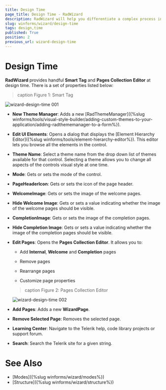 ```yaml
---
title: Design Time
page_title: Design Time - RadWizard
description: RadWizard will help you differentiate a complex process into separate steps and provide your users with the ability to govern the process upon their decisions.
slug: winforms/wizard/design-time
tags: design,time
published: True
position: 2
previous_url: wizard-design-time
---
```


# Design Time

__RadWizard__ provides handful __Smart Tag__ and __Pages Collection Editor__ at design time. There is a set of properties listed below:

>caption Figure 1: Smart Tag

![wizard-design-time 001](images/wizard-design-time001.png)

* __New Theme Manager__: Adds a new [RadThemeManager]({%slug winforms/tools/visual-style-builder/adding-custom-themes-to-your-application/adding-radthememanager-to-a-form%}).

* __Edit UI Elements__: Opens a dialog that displays the [Element Hierarchy Editor]({%slug winforms/tools/element-hierarchy-editor%}). This editor lets you browse all the elements in the control.

* __Theme Name__: Select a theme name from the drop down list of themes available for that control. Selecting a theme allows you to change all aspects of the controls visual style at one time.

* __Mode__: Gets or sets the mode of the control.

* __PageHeaderIcon__: Gets or sets the icon of the page header.

* __WelcomeImage__: Gets or sets the image of the welcome pages.

* __Hide Welcome Image__: Gets or sets a value indicating whether the image of the welcome pages should be visible.

* __CompletionImage__: Gets or sets the image of the completion pages.

* __Hide Completion Image__: Gets or sets a value indicating whether the image of the completion pages should be visible.

* __Edit Pages__: Opens the **Pages Collection Editor**. It allows you to:

	* Add __Internal__, __Welcome__ and __Completion__ pages

	* Remove pages

	* Rearrange pages

	* Customize page properties

	>caption Figure 2: Pages Collection Editor
	
	![wizard-design-time 002](images/wizard-design-time002.png)

* __Add Pages__: Adds a new **WizardPage**.

* __Remove Selected Page__: Removes the selected page.

* __Learning Center__: Navigate to the Telerik help, code library projects or support forum.

* __Search__: Search the Telerik site for a given string.    

# See Also

* [Modes]({%slug winforms/wizard/modes%})	
* [Structure]({%slug winforms/wizard/structure%})
